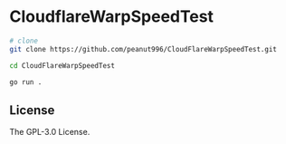 # CloudflareWarpSpeedTest


```bash
# clone 
git clone https://github.com/peanut996/CloudFlareWarpSpeedTest.git

cd CloudFlareWarpSpeedTest

go run .
```
## License

The GPL-3.0 License.
